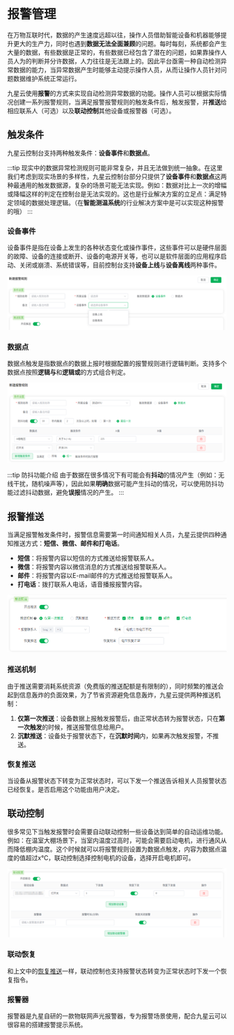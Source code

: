 # 报警管理

在万物互联时代，数据的产生速度远超以往，操作人员借助智能设备和机器能够提升更大的生产力，同时也遇到**数据无法全面兼顾**的问题。每时每刻，系统都会产生大量的数据，有些数据是正常的，有些数据已经包含了潜在的问题，如果靠操作人员人为的判断并分许数据，人力往往是无法跟上的。因此平台亟需一种自动检测异常数据的能力，当异常数据产生时能够主动提示操作人员，从而让操作人员针对问题数据维护系统正常运行。

九星云使用**报警**的方式来实现自动检测异常数据的功能。操作人员可以根据实际情况创建一系列报警规则，当满足报警报警规则的触发条件后，触发报警，并**推送**给相应联系人（可选）以及**联动控制**其他设备或报警器（可选）。

## 触发条件

九星云控制台支持两种触发条件：**设备事件**和**数据点**。

:::tip
现实中的数据异常检测规则可能非常复杂，并且无法做到统一抽象。在这里我们考虑到现实场景的多样性，九星云控制台部分只提供了**设备事件**和**数据点**这两种最通用的触发数据源，复杂的场景可能无法实现。例如：数据对比上一次的增幅或降幅这样的判定在控制台是无法实现的。这也是行业解决方案的立足点：满足特定领域的数据处理逻辑。（在**智能测温系统**的行业解决方案中是可以实现这种报警的哦）
:::

### 设备事件

设备事件是指在设备上发生的各种状态变化或操作事件，这些事件可以是硬件层面的故障、设备的连接或断开、设备的电源开关等，也可以是软件层面的应用程序启动、关闭或崩溃、系统错误等，目前控制台支持**设备上线**与**设备离线**两种事件。

![设备事件](assets/images/设备事件.png)

### 数据点

数据点触发是指数据点的数据上报时根据配置的报警规则进行逻辑判断。支持多个数据点按照**逻辑与**和**逻辑或**的方式组合判定。

![数据点](assets/images/数据点.png)

:::tip 防抖功能介绍
由于数据在很多情况下有可能会有**抖动**的情况产生（例如：无线干扰，随机噪声等），因此如果**明确**数据可能产生抖动的情况，可以使用防抖功能过滤抖动数据，避免**误报**情况的产生。
:::

## 报警推送

当满足报警触发条件时，报警信息需要第一时间通知相关人员，九星云提供四种通知推送方式：**短信、微信、邮件和打电话**。

* **短信**：将报警内容以短信的方式推送给报警联系人。
* **微信**：将报警内容以微信消息的方式推送给报警联系人。
* **邮件**：将报警内容以E-mail邮件的方式推送给报警联系人。
* **打电话**：拨打联系人电话，语音播报报警内容。

![报警推送](assets/images/报警推送.png)

### 推送机制

由于推送需要消耗系统资源（免费版的推送配额是有限制的），同时频繁的推送会起到信息轰炸的负面效果，为了节省资源避免信息轰炸，九星云提供两种推送机制：

1. **仅第一次推送**：设备数据上报触发报警后，由正常状态转为报警状态，只在**第一次触发**的时候，推送报警信息给用户。
2. **沉默推送**：设备处于报警状态下，在**沉默时间**内，如果再次触发报警，不推送。

### 恢复推送

当设备从报警状态下转变为正常状态时，可以下发一个推送告诉相关人员报警状态已经恢复。是否启用这个功能由用户决定。

## 联动控制

很多常见下当触发报警时会需要自动联动控制一些设备达到简单的自动运维功能。例如：在温室大棚场景下，当室内温度过高时，可能会需要启动电机，进行通风从而降低棚内温度。这个时候就可以将报警规则设置为数据点触发，内容为数据点温度的值超过x℃，联动控制选择控制电机的设备，选择开启电机即可。

![联动控制](assets/images/联动控制.png)

### 联动恢复

和上文中的[恢复推送](#恢复推送)一样，联动控制也支持报警状态转变为正常状态时下发一个恢复指令。

### 报警器

报警器是九星自研的一款物联网声光报警器，专为报警场景使用，配合九星云可以很容易的搭建报警提示系统。